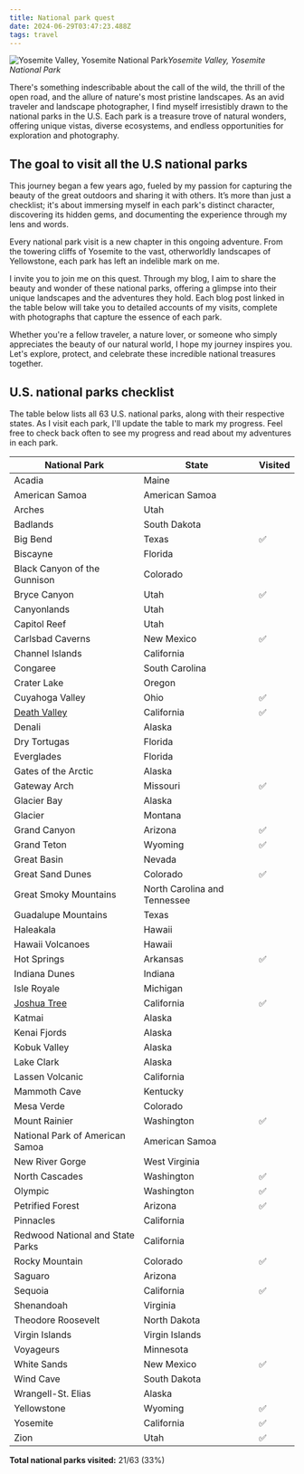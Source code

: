 ```yaml
---
title: National park quest
date: 2024-06-29T03:47:23.488Z
tags: travel
---
```


![Yosemite Valley, Yosemite National Park](https://ucarecdn.com/848f53cc-8dc5-4cfa-9921-a950bc46a842/-/format/auto/-/quality/normal/-/stretch/off/-/resize/1280x/)_Yosemite Valley, Yosemite National Park_

There's something indescribable about the call of the wild, the thrill of the open road, and the allure of nature's most pristine landscapes. As an avid traveler and landscape photographer, I find myself irresistibly drawn to the national parks in the U.S. Each park is a treasure trove of natural wonders, offering unique vistas, diverse ecosystems, and endless opportunities for exploration and photography.

## T﻿he goal to visit all the U.S national parks

This journey began a few years ago, fueled by my passion for capturing the beauty of the great outdoors and sharing it with others. It’s more than just a checklist; it's about immersing myself in each park's distinct character, discovering its hidden gems, and documenting the experience through my lens and words.

Every national park visit is a new chapter in this ongoing adventure. From the towering cliffs of Yosemite to the vast, otherworldly landscapes of Yellowstone, each park has left an indelible mark on me.

I invite you to join me on this quest. Through my blog, I aim to share the beauty and wonder of these national parks, offering a glimpse into their unique landscapes and the adventures they hold. Each blog post linked in the table below will take you to detailed accounts of my visits, complete with photographs that capture the essence of each park.

Whether you're a fellow traveler, a nature lover, or someone who simply appreciates the beauty of our natural world, I hope my journey inspires you. Let's explore, protect, and celebrate these incredible national treasures together.

## U.S. national parks checklist

The table below lists all 63 U.S. national parks, along with their respective states. As I visit each park, I'll update the table to mark my progress. Feel free to check back often to see my progress and read about my adventures in each park.

| National Park                                                         | State                        | Visited |
| --------------------------------------------------------------------- | ---------------------------- | ------- |
| Acadia                                                                | Maine                        |         |
| American Samoa                                                        | American Samoa               |         |
| Arches                                                                | Utah                         |         |
| Badlands                                                              | South Dakota                 |         |
| Big Bend                                                              | Texas                        | ✅      |
| Biscayne                                                              | Florida                      |         |
| Black Canyon of the Gunnison                                          | Colorado                     |         |
| Bryce Canyon                                                          | Utah                         | ✅      |
| Canyonlands                                                           | Utah                         |         |
| Capitol Reef                                                          | Utah                         |         |
| Carlsbad Caverns                                                      | New Mexico                   | ✅      |
| Channel Islands                                                       | California                   |         |
| Congaree                                                              | South Carolina               |         |
| Crater Lake                                                           | Oregon                       |         |
| Cuyahoga Valley                                                       | Ohio                         | ✅      |
| [Death Valley](/2020-california-road-trip#death-valley-national-park) | California                   | ✅      |
| Denali                                                                | Alaska                       |         |
| Dry Tortugas                                                          | Florida                      |         |
| Everglades                                                            | Florida                      |         |
| Gates of the Arctic                                                   | Alaska                       |         |
| Gateway Arch                                                          | Missouri                     | ✅      |
| Glacier Bay                                                           | Alaska                       |         |
| Glacier                                                               | Montana                      |         |
| Grand Canyon                                                          | Arizona                      | ✅      |
| Grand Teton                                                           | Wyoming                      | ✅      |
| Great Basin                                                           | Nevada                       |         |
| Great Sand Dunes                                                      | Colorado                     | ✅      |
| Great Smoky Mountains                                                 | North Carolina and Tennessee |         |
| Guadalupe Mountains                                                   | Texas                        |         |
| Haleakala                                                             | Hawaii                       |         |
| Hawaii Volcanoes                                                      | Hawaii                       |         |
| Hot Springs                                                           | Arkansas                     | ✅      |
| Indiana Dunes                                                         | Indiana                      |         |
| Isle Royale                                                           | Michigan                     |         |
| [Joshua Tree](/2020-california-road-trip#joshua-tree-national-park)   | California                   | ✅      |
| Katmai                                                                | Alaska                       |         |
| Kenai Fjords                                                          | Alaska                       |         |
| Kobuk Valley                                                          | Alaska                       |         |
| Lake Clark                                                            | Alaska                       |         |
| Lassen Volcanic                                                       | California                   |         |
| Mammoth Cave                                                          | Kentucky                     |         |
| Mesa Verde                                                            | Colorado                     |         |
| Mount Rainier                                                         | Washington                   | ✅      |
| National Park of American Samoa                                       | American Samoa               |         |
| New River Gorge                                                       | West Virginia                |         |
| North Cascades                                                        | Washington                   | ✅      |
| Olympic                                                               | Washington                   | ✅      |
| Petrified Forest                                                      | Arizona                      | ✅      |
| Pinnacles                                                             | California                   |         |
| Redwood National and State Parks                                      | California                   |         |
| Rocky Mountain                                                        | Colorado                     | ✅      |
| Saguaro                                                               | Arizona                      |         |
| Sequoia                                                               | California                   | ✅      |
| Shenandoah                                                            | Virginia                     |         |
| Theodore Roosevelt                                                    | North Dakota                 |         |
| Virgin Islands                                                        | Virgin Islands               |         |
| Voyageurs                                                             | Minnesota                    |         |
| White Sands                                                           | New Mexico                   | ✅      |
| Wind Cave                                                             | South Dakota                 |         |
| Wrangell-St. Elias                                                    | Alaska                       |         |
| Yellowstone                                                           | Wyoming                      | ✅      |
| Yosemite                                                              | California                   | ✅      |
| Zion                                                                  | Utah                         | ✅      |

**Total national parks visited:** 21/63 (33%)
